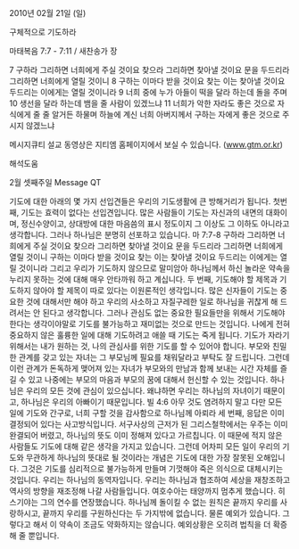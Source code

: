 2010년 02월 21일 (일)

구체적으로 기도하라



마태복음 7:7 - 7:11 / 새찬송가  장


7 구하라 그리하면 너희에게 주실 것이요 찾으라 그리하면 찾아낼 것이요 문을 두드리라 그리하면 너희에게 열릴 것이니 
8 구하는 이마다 받을 것이요 찾는 이는 찾아낼 것이요 두드리는 이에게는 열릴 것이니라 
9 너희 중에 누가 아들이 떡을 달라 하는데 돌을 주며 
10 생선을 달라 하는데 뱀을 줄 사람이 있겠느냐 
11 너희가 악한 자라도 좋은 것으로 자식에게 줄 줄 알거든 하물며 하늘에 계신 너희 아버지께서 구하는 자에게 좋은 것으로 주시지 않겠느냐   

메시지큐티 설교 동영상은 지티엠 홈페이지에서 보실 수 있습니다. (www.gtm.or.kr)

해석도움





2월 셋째주일
Message QT


기도에 대한 아래의 몇 가지 선입견들은 우리의 기도생활에 큰 방해거리가 됩니다. 
첫번째, 기도는 효력이 없다는 선입견입니다. 많은 사람들이 기도는 자신과의 내면의 대화이며, 정신수양이고, 상대방에 대한 마음씀의 표시 정도이지 그 이상도 그 이하도 아니라고 생각합니다. 그러나 하나님은 분명히 선포하고 있습니다. 
마 7:7-8  구하라 그리하면 너희에게 주실 것이요 찾으라 그리하면 찾아낼 것이요 문을 두드리라 그리하면 너희에게 열릴 것이니 구하는 이마다 받을 것이요 찾는 이는 찾아낼 것이요 두드리는 이에게는 열릴 것이니라
그리고 우리가 기도하지 않으므로 말미암아 하나님께서 하신 놀라운 약속을 누리지 못하는 것에 대해 매우 안타까워 하고 계십니다. 
두 번째, 기도해야 할 제목과 기도하지 않아야 할 제목이 따로 있다는 이원론적인 생각입니다. 많은 신자들이 기도는 중요한 것에 대해서만 해야 하고 우리의 사소하고 자질구레한 일로 하나님을 귀찮게 해 드려서는 안 된다고 생각합니다. 그러나 관심도 없는 중요한 필요들만을 위해서 기도해야 한다는 생각이야말로 기도를 불가능하고 재미없는 것으로 만드는 것입니다. 나에게 전혀 중요하지 않은 훌륭한 일에 대해 기도하려고 애쓸 때 기도는 죽게 됩니다. 
기도가 자라기 위해서는 내가 원하는 것, 나의 관심사를 위한 기도를 할 수 있어야 합니다. 부모와 친밀한 관계를 갖고 있는 자녀는 그 부모님께 필요를 채워달라고 부탁도 잘 드립니다. 그런데 이런 관계가 돈독하게 맺어져 있는 자녀가 부모와의 만남과 함께 보내는 시간 자체를 즐길 수 있고 나중에는 부모의 마음과 부모의 꿈에 대해서 헌신할 수 있는 것입니다. 하나님은 우리의 모든 것에 관심이 있으십니다. 왜냐하면 우리는 하나님의 자녀이기 때문이고, 하나님은 우리의 아빠이기 때문입니다. 
빌 4:6  아무 것도 염려하지 말고 다만 모든 일에 기도와 간구로, 너희 구할 것을 감사함으로 하나님께 아뢰라
세 번째, 응답은 이미 결정되어 있다는 사고방식입니다. 
서구사상의 근저가 된 그리스철학에서는 우주는 이미 완결되어 버렸고, 하나님의 뜻도 이미 정해져 있다고 가르칩니다. 이 때문에 적지 않은 사람들도 기도에 대해 같은 생각을 가지고 있습니다. 그런데 어차피 모든 일이 우리의 기도와 무관하게 하나님의 뜻대로 될 것이라는 개념은 기도에 대한 가장 잘못된 오해입니다. 그것은 기도를 심리적으로 불가능하게 만들며 기껏해야 죽은 의식으로 대체시키는 것입니다. 우리는 하나님의 동역자입니다. 우리는 하나님과 협조하여 세상을 재창조하고 역사의 방향을 재조정해 나갈 사람들입니다. 여호수아는 태양까지 멈추게 했습니다. 히스기야는 그의 연수를 연장했습니다. 하나님께 돌이킬 수 없는 원칙은 끝까지 우리를 사랑하시고, 끝까지 우리를 구원하신다는 두 가지밖에 없습니다. 물론 예외가 있습니다. 그렇다고 해서 이 약속이 조금도 약화하지는 않습니다. 예외상황은 오히려 법칙을 더 확증해 줄 뿐입니다.